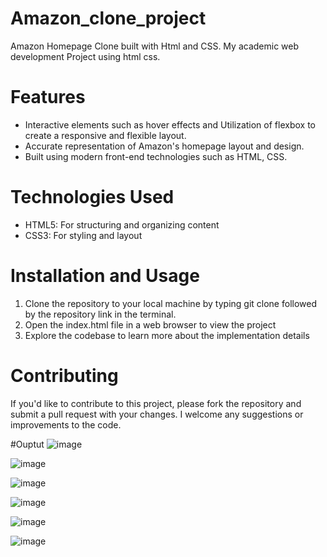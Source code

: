 # Amazon_clone_project
Amazon Homepage Clone built with Html and CSS. My academic web development Project using html css.
# Features
- Interactive elements such as hover effects and Utilization of flexbox to create a responsive and flexible layout.
- Accurate representation of Amazon's homepage layout and design.
- Built using modern front-end technologies such as HTML, CSS.
# Technologies Used
- HTML5: For structuring and organizing content
- CSS3: For styling and layout
# Installation and Usage
1. Clone the repository to your local machine by typing git clone followed by the repository link in the terminal.
2. Open the index.html file in a web browser to view the project
3. Explore the codebase to learn more about the implementation details
# Contributing
If you'd like to contribute to this project, please fork the repository and submit a pull request with your changes. I welcome any suggestions or improvements to the code.

#Ouptut
![image](https://github.com/user-attachments/assets/c4ff6429-ded7-44cb-ab27-f7d112ea6b85)

![image](https://github.com/user-attachments/assets/47a6b189-c01f-4904-b9d9-f3145f43ac14)

![image](https://github.com/user-attachments/assets/3056b395-03d3-478f-9717-19861aea5221)

![image](https://github.com/user-attachments/assets/e89957e8-ab27-41f8-adc9-e7380a9d66b9)

![image](https://github.com/user-attachments/assets/16eb4f2d-bbaa-4dbf-8df5-114672e1aef0)

![image](https://github.com/user-attachments/assets/fae8865c-a24d-4033-964f-e8c1fdc2943f)









